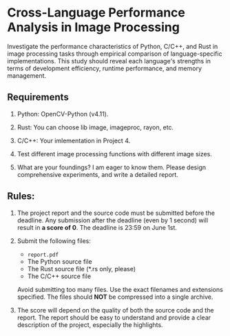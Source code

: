 # Cross-Language Performance Analysis in Image Processing

Investigate the performance characteristics of Python, C/C++, and Rust in image processing tasks through empirical comparison of language-specific implementations. This study should reveal each language's strengths in terms of development efficiency, runtime performance, and memory management.

## Requirements

1. Python: OpenCV-Python (v4.11).

2. Rust: You can choose lib image, imageproc, rayon, etc.

3. C/C++: Your imlementation in Project 4.

4. Test different image processing functions with different image sizes. 

5. What are your foundings? I am eager to know them. Please design comprehensive experiments, and write a detailed report. 

## Rules:

1. The project report and the source code must be submitted before the deadline. Any submission after the deadline (even by 1 second) will result in **a score of 0**. The deadline is 23:59 on June 1st.

2. Submit the following files:
   - `report.pdf`
   - The Python source file
   - The Rust source file (*.rs only, please)
   - The C/C++ source file

   Avoid submitting too many files. Use the exact filenames and extensions specified. The files should **NOT** be compressed into a single archive.

1. The score will depend on the quality of both the source code and the report. The report should be easy to understand and provide a clear description of the project, especially the highlights. 



